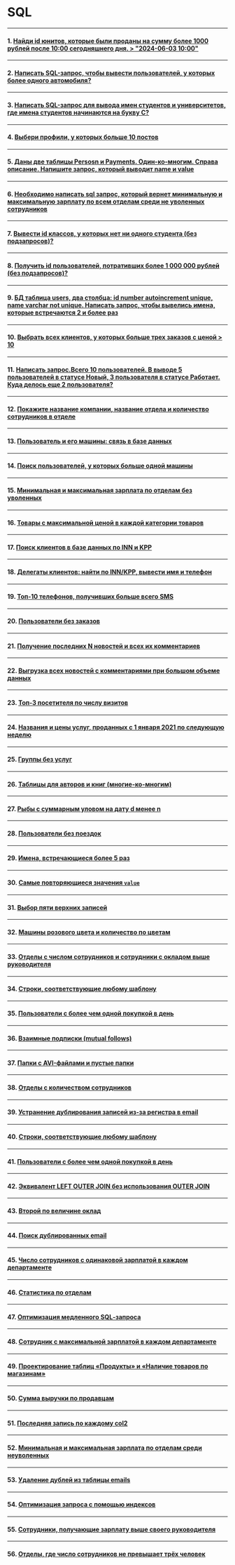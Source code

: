 # SQL

---

#### 1. [Найди id юнитов, которые были проданы на сумму более 1000 рублей после 10:00 сегодняшнего дня. > "2024-06-03 10:00"](Задачи/livecoding/task-livecoding-sql-units-sold-after-time.md)

---
#### 2. [Написать SQL-запрос, чтобы вывести пользователей, у которых более одного автомобиля?](Задачи/livecoding/task-livecoding-sql-multiple-cars-users.md)

---
#### 3. [Написать SQL-запрос для вывода имен студентов и университетов, где имена студентов начинаются на букву C?](Задачи/livecoding/task-livecoding-sql-students-names-c.md)

---
#### 4. [Выбери профили, у которых больше 10 постов](Задачи/livecoding/task-livecoding-sql-profiles-more-than-10-posts.md)

---
#### 5. [Даны две таблицы Persosn и Payments. Один-ко-многим. Справа описание. Напишите запрос, который выводит name и value](Задачи/livecoding/task-livecoding-sql-persons-payments.md)

---
#### 6. [Необходимо написать sql запрос, который вернет минимальную и максимальную зарплату по всем отделам среди не уволенных сотрудников](Задачи/livecoding/task-livecoding-sql-min-max-salary.md)

---
#### 7. [Вывести id классов, у которых нет ни одного студента (без подзапросов)?](Задачи/livecoding/task-livecoding-sql-empty-classes.md)

---
#### 8. [Получить id пользователей, потративших более 1 000 000 рублей (без подзапросов)?](Задачи/livecoding/task-livecoding-sql-big-spenders.md)

---
#### 9. [БД таблица users, два столбца: id number autoincrement unique, name varchar not unique. Написать запрос, чтобы вывелись имена, которые встречаются 2 и более раз](Задачи/livecoding/task-livecoding-sql-duplicate-names.md)

---
#### 10. [Выбрать всех клиентов, у которых больше трех заказов с ценой > 10](Задачи/livecoding/task-livecoding-sql-customers-multiple-orders.md)

---
#### 11. [Написать запрос.Всего 10 пользователей. В выводе 5 пользователей в статусе Новый, 3 пользователя в статусе Работает. Куда делось еще 2 пользователя?](Задачи/livecoding/task-livecoding-sql-missing-users.md)

---
#### 12. [Покажите название компании, название отдела и количество сотрудников в отделе](Задачи/livecoding/task-livecoding-sql-company-department-employee-count.md)

---
#### 13. [Пользователь и его машины: связь в базе данных](Задачи/livecoding/task-livecoding-sql-user-car-relationship.md)

---
#### 14. [Поиск пользователей, у которых больше одной машины](Задачи/livecoding/task-livecoding-sql-users-multiple-cars.md)

---
#### 15. [Минимальная и максимальная зарплата по отделам без уволенных](Задачи/livecoding/task-livecoding-sql-min-max-salary-by-unit.md)

---
#### 16. [Товары с максимальной ценой в каждой категории товаров](Задачи/livecoding/task-livecoding-sql-max-price-by-category.md)

---
#### 17. [Поиск клиентов в базе данных по INN и KPP](Задачи/livecoding/task-livecoding-sql-find-clients-by-inn-kpp.md)

---
#### 18. [Делегаты клиентов: найти по INN/KPP, вывести имя и телефон](Задачи/livecoding/task-livecoding-sql-find-delegates-by-inn-kpp.md)

---
#### 19. [Топ-10 телефонов, получивших больше всего SMS](Задачи/livecoding/task-livecoding-sql-top-sms-recipients.md)

---
#### 20. [Пользователи без заказов](Задачи/livecoding/task-livecoding-sql-users-without-orders.md)

---
#### 21. [Получение последних N новостей и всех их комментариев](Задачи/livecoding/task-livecoding-sql-n-last-news-with-comments.md)

---
#### 22. [Выгрузка всех новостей с комментариями при большом объеме данных](Задачи/livecoding/task-livecoding-sql-export-news-with-comments.md)

---
#### 23. [Топ-3 посетителя по числу визитов](Задачи/livecoding/task-livecoding-sql-top-3-visitors-by-visit-count.md)

---
#### 24. [Названия и цены услуг, проданных с 1 января 2021 по следующую неделю](Задачи/livecoding/task-livecoding-sql-services-january-2021-week.md)

---
#### 25. [Группы без услуг](Задачи/livecoding/task-livecoding-sql-groups-without-services.md)

---
#### 26. [Таблицы для авторов и книг (многие-ко-многим)](Задачи/livecoding/task-livecoding-sql-authors-books.md)

---
#### 27. [Рыбы с суммарным уловом на дату d менее n](Задачи/livecoding/task-livecoding-sql-fish-with-catch-less-than.md)

---
#### 28. [Пользователи без поездок](Задачи/livecoding/task-livecoding-sql-users-without-trips.md)

---
#### 29. [Имена, встречающиеся более 5 раз](Задачи/livecoding/task-livecoding-sql-names-occurring-more-than-5.md)

---
#### 30. [Самые повторяющиеся значения `value`](Задачи/livecoding/task-livecoding-sql-most-frequent-value.md)

---
#### 31. [Выбор пяти верхних записей](Задачи/livecoding/task-livecoding-sql-select-top-5.md)

---
#### 32. [Машины розового цвета и количество по цветам](Задачи/livecoding/task-livecoding-sql-pink-cars-and-color-count.md)

---
#### 33. [Отделы с числом сотрудников и сотрудники с окладом выше руководителя](Задачи/livecoding/task-livecoding-sql-departments-and-high-salary-employees.md)

---
#### 34. [Строки, соответствующие любому шаблону](Задачи/livecoding/task-livecoding-sql-match-strings-with-masks.md)

---
#### 35. [Пользователи с более чем одной покупкой в день](Задачи/livecoding/task-livecoding-sql-multiple-purchases-per-day.md)

---
#### 36. [Взаимные подписки (mutual follows)](Задачи/livecoding/task-livecoding-sql-mutual-followers.md)

---
#### 37. [Папки с AVI-файлами и пустые папки](Задачи/livecoding/task-livecoding-sql-folders-with-avi-or-empty.md)

---
#### 38. [Отделы с количеством сотрудников](Задачи/livecoding/task-livecoding-sql-department-employee-count.md)

---
#### 39. [Устранение дублирования записей из-за регистра в email](Задачи/livecoding/task-livecoding-sql-deduplicate-client-email.md)

---
#### 40. [Строки, соответствующие любому шаблону](Задачи/livecoding/task-livecoding-sql-match-strings-with-masks-2.md)

---
#### 41. [Пользователи с более чем одной покупкой в день](Задачи/livecoding/task-livecoding-sql-multiple-purchases-per-day-2.md)

---
#### 42. [Эквивалент LEFT OUTER JOIN без использования OUTER JOIN](Задачи/livecoding/task-livecoding-sql-leftjoin-equivalent.md)

---
#### 43. [Второй по величине оклад](Задачи/livecoding/task-livecoding-sql-second-highest-salary.md)

---
#### 44. [Поиск дублированных email](Задачи/livecoding/task-livecoding-sql-duplicated-emails.md)

---
#### 45. [Число сотрудников с одинаковой зарплатой в каждом департаменте](Задачи/livecoding/task-livecoding-sql-salary-count-per-department.md)

---
#### 46. [Статистика по отделам](Задачи/livecoding/task-livecoding-sql-department-stats.md)

---
#### 47. [Оптимизация медленного SQL‑запроса](Задачи/livecoding/task-livecoding-sql-refactor-slow-query.md)

---
#### 48. [Сотрудник с максимальной зарплатой в каждом департаменте](Задачи/livecoding/task-livecoding-sql-top-employee-per-department.md)

---
#### 49. [Проектирование таблиц «Продукты» и «Наличие товаров по магазинам»](Задачи/livecoding/task-livecoding-sql-design-product-inventory.md)

---
#### 50. [Сумма выручки по продавцам](Задачи/livecoding/task-livecoding-sql-salespersons-revenue.md)

---
#### 51. [Последняя запись по каждому col2](Задачи/livecoding/task-livecoding-sql-latest-by-foreign-key.md)

---
#### 52. [Минимальная и максимальная зарплата по отделам среди неуволенных](Задачи/livecoding/task-livecoding-sql-min-max-salary-by-unit_2.md)

---
#### 53. [Удаление дублей из таблицы emails](Задачи/livecoding/task-livecoding-sql-delete-duplicates-emails.md)

---
#### 54. [Оптимизация запроса с помощью индексов](Задачи/livecoding/task-livecoding-sql-add-index-for-slow-query.md)

---
#### 55. [Сотрудники, получающие зарплату выше своего руководителя](Задачи/livecoding/task-livecoding-sql-employees-higher-salary-than-chief.md)

---
#### 56. [Отделы, где число сотрудников не превышает трёх человек](Задачи/livecoding/task-livecoding-sql-departments-with-few-employees.md)

